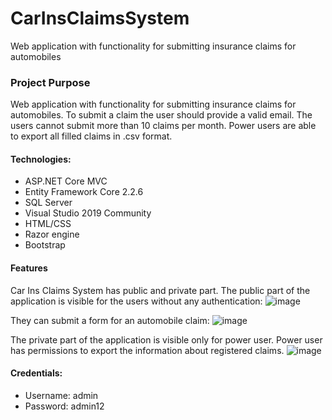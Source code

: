 # CarInsClaimsSystem
Web application with functionality for submitting insurance claims for automobiles

### Project Purpose
Web application with functionality for submitting insurance claims for automobiles. To submit a claim the user should provide a valid email. The users cannot submit more than 10 claims per month.
Power users are able to export all filled claims in .csv format.

#### Technologies: 
* ASP.NET Core MVC
* Entity Framework Core 2.2.6
* SQL Server
* Visual Studio 2019 Community
* HTML/CSS
* Razor engine
* Bootstrap

#### Features
Car Ins Claims System has public and private part.
The public part of the application is visible for the users without any authentication:
![image](https://user-images.githubusercontent.com/10573297/76255355-b87b0180-6256-11ea-98c9-7b5750c3d347.png)

They can submit a form for an automobile claim:
![image](https://user-images.githubusercontent.com/10573297/76219680-de84af80-621e-11ea-87de-163c55e016b1.png)

The private part of the application is visible only for power user.
Power user has permissions to export the information about registered claims.
![image](https://user-images.githubusercontent.com/10573297/76256339-70f57500-6258-11ea-96e3-b9e98c0980c8.png)

#### Credentials:

   - Username: admin
   - Password: admin12
